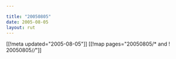 ```yaml
---

title: "20050805"
date: 2005-08-05
layout: rut
---
```


[[!meta updated="2005-08-05"]]
[[!map pages="20050805/* and ! 20050805/*/*"]]
